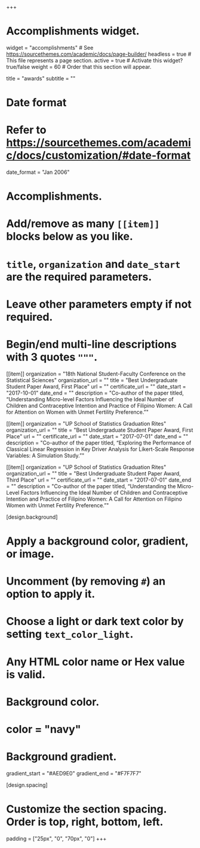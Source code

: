 +++
# Accomplishments widget.
widget = "accomplishments"  # See https://sourcethemes.com/academic/docs/page-builder/
headless = true  # This file represents a page section.
active = true  # Activate this widget? true/false
weight = 60  # Order that this section will appear.

title = "awards"
subtitle = ""

# Date format
#   Refer to https://sourcethemes.com/academic/docs/customization/#date-format
date_format = "Jan 2006"

# Accomplishments.
#   Add/remove as many `[[item]]` blocks below as you like.
#   `title`, `organization` and `date_start` are the required parameters.
#   Leave other parameters empty if not required.
#   Begin/end multi-line descriptions with 3 quotes `"""`.

[[item]]
  organization = "18th National Student-Faculty Conference on the Statistical Sciences"
  organization_url = ""
  title = "Best Undergraduate Student Paper Award, First Place"
  url = ""
  certificate_url = ""
  date_start = "2017-10-01"
  date_end = ""
  description = "Co-author of the paper titled, “Understanding Micro-level Factors Influencing the Ideal Number of Children and Contraceptive Intention and Practice of Filipino Women: A Call for Attention on Women with Unmet Fertility Preference.”"

[[item]]
  organization = "UP School of Statistics Graduation Rites"
  organization_url = ""
  title = "Best Undergraduate Student Paper Award, First Place"
  url = ""
  certificate_url = ""
  date_start = "2017-07-01"
  date_end = ""
  description = "Co-author of the paper titled, “Exploring the Performance of Classical Linear Regression in Key Driver Analysis for Likert-Scale Response Variables: A Simulation Study.”"
  
[[item]]
  organization = "UP School of Statistics Graduation Rites"
  organization_url = ""
  title = "Best Undergraduate Student Paper Award, Third Place"
  url = ""
  certificate_url = ""
  date_start = "2017-07-01"
  date_end = ""
  description = "Co-author of the paper titled, “Understanding the Micro-Level Factors Influencing the Ideal Number of Children and Contraceptive Intention and Practice of Filipino Women: A Call for Attention on Filipino Women with Unmet Fertility Preference.”"

[design.background]
  # Apply a background color, gradient, or image.
  #   Uncomment (by removing `#`) an option to apply it.
  #   Choose a light or dark text color by setting `text_color_light`.
  #   Any HTML color name or Hex value is valid.

  # Background color.
  # color = "navy"
  
  # Background gradient.
  gradient_start = "#AED9E0"
  gradient_end = "#F7F7F7"

[design.spacing]
  # Customize the section spacing. Order is top, right, bottom, left.
  padding = ["25px", "0", "70px", "0"]
+++
